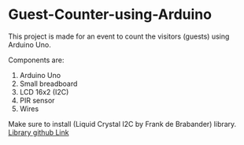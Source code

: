 # Guest-Counter-using-Arduino

This project is made for an event to count the visitors (guests) using Arduino Uno.

Components are:
1. Arduino Uno
2. Small breadboard
3. LCD 16x2 (I2C)
4. PIR sensor
5. Wires

Make sure to install (Liquid Crystal I2C by Frank de Brabander) library. [Library github Link](https://github.com/johnrickman/LiquidCrystal_I2C)
